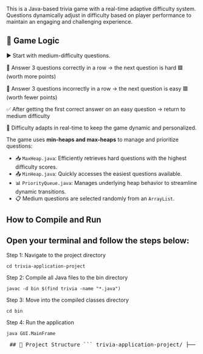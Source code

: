 This is a Java-based trivia game with a real-time adaptive difficulty system. Questions dynamically adjust in difficulty based on player performance to maintain an engaging and challenging experience.

## 🧠 Game Logic

▶️ Start with medium-difficulty questions.

🔼 Answer 3 questions correctly in a row → the next question is hard 🟩 (worth more points)

🔽 Answer 3 questions incorrectly in a row → the next question is easy 🟥 (worth fewer points)

✅ After getting the first correct answer on an easy question → return to medium difficulty

🧠 Difficulty adapts in real-time to keep the game dynamic and personalized.


The game uses **min-heaps and max-heaps** to manage and prioritize questions:

- 📥 `MaxHeap.java`: Efficiently retrieves hard questions with the highest difficulty scores.
- 📤 `MinHeap.java`: Quickly accesses the easiest questions available.
- 📊 `PriorityQueue.java`: Manages underlying heap behavior to streamline dynamic transitions.
- 📋 Medium questions are selected randomly from an `ArrayList`.


## How to Compile and Run

Open your terminal and follow the steps below:
-----------------------------------------------
Step 1: Navigate to the project directory
```
cd trivia-application-project
```

Step 2: Compile all Java files to the bin directory

```
javac -d bin $(find trivia -name "*.java")
```
 
Step 3: Move into the compiled classes directory

```
cd bin
```
Step 4: Run the application

```
java GUI.MainFrame
```



<pre lang="markdown"> ## 📁 Project Structure ``` trivia-application-project/ ├── bin/ # Compiled .class files │ ├── trivia/ │ ├── BACKEND/ │ │ ├── QUESTIONS/ # CSV question banks (geography, math, science, etc.) │ │ ├── MaxHeap.java │ │ ├── MinHeap.java │ │ ├── PriorityQueue.java │ │ ├── Question.java │ │ └── SimulateGame.java # Game logic and adaptive system │ │ │ ├── FRONTEND/ │ │ ├── DOM/ │ │ │ ├── ComponentNode.java │ │ │ └── GenericComponents.java │ │ └── GUI/ │ │ ├── AuthManager.java │ │ ├── GameController.java │ │ ├── HomePage.java │ │ ├── LoginPage.java │ │ ├── MainFrame.java # GUI entry point │ │ ├── RegisterPage.java │ │ └── Settings.java │ └── README.md ``` </pre>